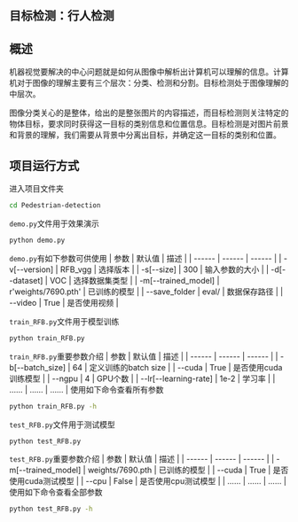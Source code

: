 ## 目标检测：行人检测


概述
---

机器视觉要解决的中心问题就是如何从图像中解析出计算机可以理解的信息。计算机对于图像的理解主要有三个层次：分类、检测和分割。目标检测处于图像理解的中层次。

图像分类关心的是整体，给出的是整张图片的内容描述，而目标检测则关注特定的物体目标，要求同时获得这一目标的类别信息和位置信息。目标检测是对图片前景和背景的理解，我们需要从背景中分离出目标，并确定这一目标的类别和位置。


项目运行方式
---

进入项目文件夹
```sh
cd Pedestrian-detection
```

`demo.py`文件用于效果演示
```sh
python demo.py 
```
`demo.py`有如下参数可供使用
| 参数 | 默认值 | 描述 |
| ------ | ------ | ------ |
| -v[--version] | RFB_vgg | 选择版本 | 
| -s[--size] | 300 | 输入参数的大小 |
| -d[--dataset] | VOC | 选择数据集类型 |
| -m[--trained_model] | r'weights/7690.pth' | 已训练的模型 |
| --save_folder | eval/ | 数据保存路径 |
| --video | True | 是否使用视频 |

`train_RFB.py`文件用于模型训练
```sh
python train_RFB.py
```
`train_RFB.py`重要参数介绍
| 参数 | 默认值 | 描述 |
| ------ | ------ | ------ |
| -b[--batch_size] | 64 | 定义训练的batch size |
| --cuda | True | 是否使用cuda训练模型 |
| --ngpu | 4 | GPU个数 |
| --lr[--learning-rate] | 1e-2 | 学习率 |
| …… | …… | …… |
使用如下命令查看所有参数
```sh
python train_RFB.py -h
```
`test_RFB.py`文件用于测试模型
```sh
python test_RFB.py
```
`test_RFB.py`重要参数介绍
| 参数 | 默认值 | 描述 |
| ------ | ------ | ------ |
| -m[--trained_model] | weights/7690.pth | 已训练的模型 |
| --cuda | True | 是否使用cuda测试模型 |
| --cpu | False | 是否使用cpu测试模型 |
| …… | …… | …… |
使用如下命令查看全部参数
```sh
python test_RFB.py -h
```